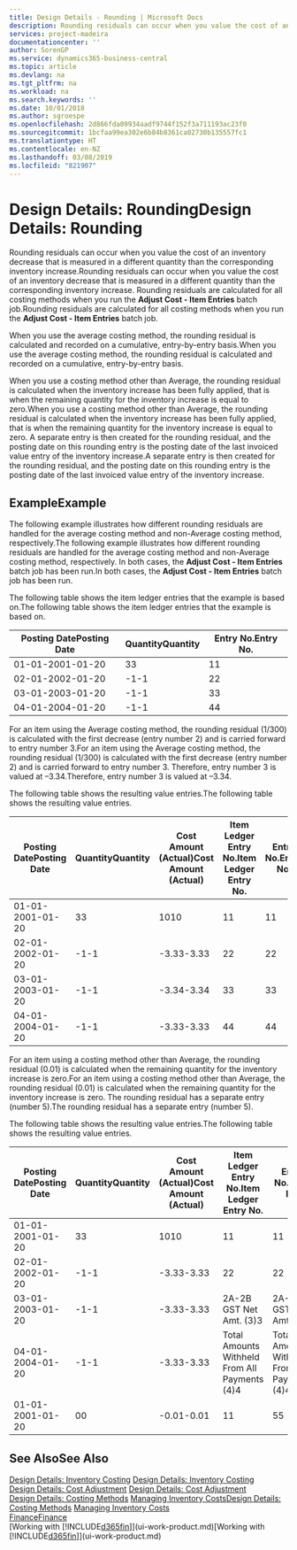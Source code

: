 ```yaml
---
title: Design Details - Rounding | Microsoft Docs
description: Rounding residuals can occur when you value the cost of an inventory decrease that is measured in a different quantity than the corresponding inventory increase. Rounding residuals are calculated for all costing methods when you run the **Adjust Cost - Item Entries** batch job.
services: project-madeira
documentationcenter: ''
author: SorenGP
ms.service: dynamics365-business-central
ms.topic: article
ms.devlang: na
ms.tgt_pltfrm: na
ms.workload: na
ms.search.keywords: ''
ms.date: 10/01/2018
ms.author: sgroespe
ms.openlocfilehash: 2d866fda09934aadf9744f152f3a711193ac23f0
ms.sourcegitcommit: 1bcfaa99ea302e6b84b8361ca02730b135557fc1
ms.translationtype: HT
ms.contentlocale: en-NZ
ms.lasthandoff: 03/08/2019
ms.locfileid: "821907"
---
```

# <a name="design-details-rounding"></a><span data-ttu-id="3b559-104">Design Details: Rounding</span><span class="sxs-lookup"><span data-stu-id="3b559-104">Design Details: Rounding</span></span>
<span data-ttu-id="3b559-105">Rounding residuals can occur when you value the cost of an inventory decrease that is measured in a different quantity than the corresponding inventory increase.</span><span class="sxs-lookup"><span data-stu-id="3b559-105">Rounding residuals can occur when you value the cost of an inventory decrease that is measured in a different quantity than the corresponding inventory increase.</span></span> <span data-ttu-id="3b559-106">Rounding residuals are calculated for all costing methods when you run the **Adjust Cost - Item Entries** batch job.</span><span class="sxs-lookup"><span data-stu-id="3b559-106">Rounding residuals are calculated for all costing methods when you run the **Adjust Cost - Item Entries** batch job.</span></span>  

 <span data-ttu-id="3b559-107">When you use the average costing method, the rounding residual is calculated and recorded on a cumulative, entry-by-entry basis.</span><span class="sxs-lookup"><span data-stu-id="3b559-107">When you use the average costing method, the rounding residual is calculated and recorded on a cumulative, entry-by-entry basis.</span></span>  

 <span data-ttu-id="3b559-108">When you use a costing method other than Average, the rounding residual is calculated when the inventory increase has been fully applied, that is when the remaining quantity for the inventory increase is equal to zero.</span><span class="sxs-lookup"><span data-stu-id="3b559-108">When you use a costing method other than Average, the rounding residual is calculated when the inventory increase has been fully applied, that is when the remaining quantity for the inventory increase is equal to zero.</span></span> <span data-ttu-id="3b559-109">A separate entry is then created for the rounding residual, and the posting date on this rounding entry is the posting date of the last invoiced value entry of the inventory increase.</span><span class="sxs-lookup"><span data-stu-id="3b559-109">A separate entry is then created for the rounding residual, and the posting date on this rounding entry is the posting date of the last invoiced value entry of the inventory increase.</span></span>  

## <a name="example"></a><span data-ttu-id="3b559-110">Example</span><span class="sxs-lookup"><span data-stu-id="3b559-110">Example</span></span>  
 <span data-ttu-id="3b559-111">The following example illustrates how different rounding residuals are handled for the average costing method and non-Average costing method, respectively.</span><span class="sxs-lookup"><span data-stu-id="3b559-111">The following example illustrates how different rounding residuals are handled for the average costing method and non-Average costing method, respectively.</span></span> <span data-ttu-id="3b559-112">In both cases, the **Adjust Cost - Item Entries** batch job has been run.</span><span class="sxs-lookup"><span data-stu-id="3b559-112">In both cases, the **Adjust Cost - Item Entries** batch job has been run.</span></span>  

 <span data-ttu-id="3b559-113">The following table shows the item ledger entries that the example is based on.</span><span class="sxs-lookup"><span data-stu-id="3b559-113">The following table shows the item ledger entries that the example is based on.</span></span>  

|<span data-ttu-id="3b559-114">Posting Date</span><span class="sxs-lookup"><span data-stu-id="3b559-114">Posting Date</span></span>|<span data-ttu-id="3b559-115">Quantity</span><span class="sxs-lookup"><span data-stu-id="3b559-115">Quantity</span></span>|<span data-ttu-id="3b559-116">Entry No.</span><span class="sxs-lookup"><span data-stu-id="3b559-116">Entry No.</span></span>|  
|------------------|--------------|---------------|  
|<span data-ttu-id="3b559-117">01-01-20</span><span class="sxs-lookup"><span data-stu-id="3b559-117">01-01-20</span></span>|<span data-ttu-id="3b559-118">3</span><span class="sxs-lookup"><span data-stu-id="3b559-118">3</span></span>|<span data-ttu-id="3b559-119">1</span><span class="sxs-lookup"><span data-stu-id="3b559-119">1</span></span>|  
|<span data-ttu-id="3b559-120">02-01-20</span><span class="sxs-lookup"><span data-stu-id="3b559-120">02-01-20</span></span>|<span data-ttu-id="3b559-121">-1</span><span class="sxs-lookup"><span data-stu-id="3b559-121">-1</span></span>|<span data-ttu-id="3b559-122">2</span><span class="sxs-lookup"><span data-stu-id="3b559-122">2</span></span>|  
|<span data-ttu-id="3b559-123">03-01-20</span><span class="sxs-lookup"><span data-stu-id="3b559-123">03-01-20</span></span>|<span data-ttu-id="3b559-124">-1</span><span class="sxs-lookup"><span data-stu-id="3b559-124">-1</span></span>|<span data-ttu-id="3b559-125">3</span><span class="sxs-lookup"><span data-stu-id="3b559-125">3</span></span>|  
|<span data-ttu-id="3b559-126">04-01-20</span><span class="sxs-lookup"><span data-stu-id="3b559-126">04-01-20</span></span>|<span data-ttu-id="3b559-127">-1</span><span class="sxs-lookup"><span data-stu-id="3b559-127">-1</span></span>|<span data-ttu-id="3b559-128">4</span><span class="sxs-lookup"><span data-stu-id="3b559-128">4</span></span>|  

 <span data-ttu-id="3b559-129">For an item using the Average costing method, the rounding residual (1/300) is calculated with the first decrease (entry number 2) and is carried forward to entry number 3.</span><span class="sxs-lookup"><span data-stu-id="3b559-129">For an item using the Average costing method, the rounding residual (1/300) is calculated with the first decrease (entry number 2) and is carried forward to entry number 3.</span></span> <span data-ttu-id="3b559-130">Therefore, entry number 3 is valued at –3.34.</span><span class="sxs-lookup"><span data-stu-id="3b559-130">Therefore, entry number 3 is valued at –3.34.</span></span>  

 <span data-ttu-id="3b559-131">The following table shows the resulting value entries.</span><span class="sxs-lookup"><span data-stu-id="3b559-131">The following table shows the resulting value entries.</span></span>  

|<span data-ttu-id="3b559-132">Posting Date</span><span class="sxs-lookup"><span data-stu-id="3b559-132">Posting Date</span></span>|<span data-ttu-id="3b559-133">Quantity</span><span class="sxs-lookup"><span data-stu-id="3b559-133">Quantity</span></span>|<span data-ttu-id="3b559-134">Cost Amount (Actual)</span><span class="sxs-lookup"><span data-stu-id="3b559-134">Cost Amount (Actual)</span></span>|<span data-ttu-id="3b559-135">Item Ledger Entry No.</span><span class="sxs-lookup"><span data-stu-id="3b559-135">Item Ledger Entry No.</span></span>|<span data-ttu-id="3b559-136">Entry No.</span><span class="sxs-lookup"><span data-stu-id="3b559-136">Entry No.</span></span>|  
|------------------|--------------|----------------------------|---------------------------|---------------|  
|<span data-ttu-id="3b559-137">01-01-20</span><span class="sxs-lookup"><span data-stu-id="3b559-137">01-01-20</span></span>|<span data-ttu-id="3b559-138">3</span><span class="sxs-lookup"><span data-stu-id="3b559-138">3</span></span>|<span data-ttu-id="3b559-139">10</span><span class="sxs-lookup"><span data-stu-id="3b559-139">10</span></span>|<span data-ttu-id="3b559-140">1</span><span class="sxs-lookup"><span data-stu-id="3b559-140">1</span></span>|<span data-ttu-id="3b559-141">1</span><span class="sxs-lookup"><span data-stu-id="3b559-141">1</span></span>|  
|<span data-ttu-id="3b559-142">02-01-20</span><span class="sxs-lookup"><span data-stu-id="3b559-142">02-01-20</span></span>|<span data-ttu-id="3b559-143">-1</span><span class="sxs-lookup"><span data-stu-id="3b559-143">-1</span></span>|<span data-ttu-id="3b559-144">-3.33</span><span class="sxs-lookup"><span data-stu-id="3b559-144">-3.33</span></span>|<span data-ttu-id="3b559-145">2</span><span class="sxs-lookup"><span data-stu-id="3b559-145">2</span></span>|<span data-ttu-id="3b559-146">2</span><span class="sxs-lookup"><span data-stu-id="3b559-146">2</span></span>|  
|<span data-ttu-id="3b559-147">03-01-20</span><span class="sxs-lookup"><span data-stu-id="3b559-147">03-01-20</span></span>|<span data-ttu-id="3b559-148">-1</span><span class="sxs-lookup"><span data-stu-id="3b559-148">-1</span></span>|<span data-ttu-id="3b559-149">-3.34</span><span class="sxs-lookup"><span data-stu-id="3b559-149">-3.34</span></span>|<span data-ttu-id="3b559-150">3</span><span class="sxs-lookup"><span data-stu-id="3b559-150">3</span></span>|<span data-ttu-id="3b559-151">3</span><span class="sxs-lookup"><span data-stu-id="3b559-151">3</span></span>|  
|<span data-ttu-id="3b559-152">04-01-20</span><span class="sxs-lookup"><span data-stu-id="3b559-152">04-01-20</span></span>|<span data-ttu-id="3b559-153">-1</span><span class="sxs-lookup"><span data-stu-id="3b559-153">-1</span></span>|<span data-ttu-id="3b559-154">-3.33</span><span class="sxs-lookup"><span data-stu-id="3b559-154">-3.33</span></span>|<span data-ttu-id="3b559-155">4</span><span class="sxs-lookup"><span data-stu-id="3b559-155">4</span></span>|<span data-ttu-id="3b559-156">4</span><span class="sxs-lookup"><span data-stu-id="3b559-156">4</span></span>|  

 <span data-ttu-id="3b559-157">For an item using a costing method other than Average, the rounding residual (0.01) is calculated when the remaining quantity for the inventory increase is zero.</span><span class="sxs-lookup"><span data-stu-id="3b559-157">For an item using a costing method other than Average, the rounding residual (0.01) is calculated when the remaining quantity for the inventory increase is zero.</span></span> <span data-ttu-id="3b559-158">The rounding residual has a separate entry (number 5).</span><span class="sxs-lookup"><span data-stu-id="3b559-158">The rounding residual has a separate entry (number 5).</span></span>  

 <span data-ttu-id="3b559-159">The following table shows the resulting value entries.</span><span class="sxs-lookup"><span data-stu-id="3b559-159">The following table shows the resulting value entries.</span></span>  

|<span data-ttu-id="3b559-160">Posting Date</span><span class="sxs-lookup"><span data-stu-id="3b559-160">Posting Date</span></span>|<span data-ttu-id="3b559-161">Quantity</span><span class="sxs-lookup"><span data-stu-id="3b559-161">Quantity</span></span>|<span data-ttu-id="3b559-162">Cost Amount (Actual)</span><span class="sxs-lookup"><span data-stu-id="3b559-162">Cost Amount (Actual)</span></span>|<span data-ttu-id="3b559-163">Item Ledger Entry No.</span><span class="sxs-lookup"><span data-stu-id="3b559-163">Item Ledger Entry No.</span></span>|<span data-ttu-id="3b559-164">Entry No.</span><span class="sxs-lookup"><span data-stu-id="3b559-164">Entry No.</span></span>|  
|------------------|--------------|----------------------------|---------------------------|---------------|  
|<span data-ttu-id="3b559-165">01-01-20</span><span class="sxs-lookup"><span data-stu-id="3b559-165">01-01-20</span></span>|<span data-ttu-id="3b559-166">3</span><span class="sxs-lookup"><span data-stu-id="3b559-166">3</span></span>|<span data-ttu-id="3b559-167">10</span><span class="sxs-lookup"><span data-stu-id="3b559-167">10</span></span>|<span data-ttu-id="3b559-168">1</span><span class="sxs-lookup"><span data-stu-id="3b559-168">1</span></span>|<span data-ttu-id="3b559-169">1</span><span class="sxs-lookup"><span data-stu-id="3b559-169">1</span></span>|  
|<span data-ttu-id="3b559-170">02-01-20</span><span class="sxs-lookup"><span data-stu-id="3b559-170">02-01-20</span></span>|<span data-ttu-id="3b559-171">-1</span><span class="sxs-lookup"><span data-stu-id="3b559-171">-1</span></span>|<span data-ttu-id="3b559-172">-3.33</span><span class="sxs-lookup"><span data-stu-id="3b559-172">-3.33</span></span>|<span data-ttu-id="3b559-173">2</span><span class="sxs-lookup"><span data-stu-id="3b559-173">2</span></span>|<span data-ttu-id="3b559-174">2</span><span class="sxs-lookup"><span data-stu-id="3b559-174">2</span></span>|  
|<span data-ttu-id="3b559-175">03-01-20</span><span class="sxs-lookup"><span data-stu-id="3b559-175">03-01-20</span></span>|<span data-ttu-id="3b559-176">-1</span><span class="sxs-lookup"><span data-stu-id="3b559-176">-1</span></span>|<span data-ttu-id="3b559-177">-3.33</span><span class="sxs-lookup"><span data-stu-id="3b559-177">-3.33</span></span>|<span data-ttu-id="3b559-178">2A-2B GST Net Amt. (3)</span><span class="sxs-lookup"><span data-stu-id="3b559-178">3</span></span>|<span data-ttu-id="3b559-179">2A-2B GST Net Amt. (3)</span><span class="sxs-lookup"><span data-stu-id="3b559-179">3</span></span>|  
|<span data-ttu-id="3b559-180">04-01-20</span><span class="sxs-lookup"><span data-stu-id="3b559-180">04-01-20</span></span>|<span data-ttu-id="3b559-181">-1</span><span class="sxs-lookup"><span data-stu-id="3b559-181">-1</span></span>|<span data-ttu-id="3b559-182">-3.33</span><span class="sxs-lookup"><span data-stu-id="3b559-182">-3.33</span></span>|<span data-ttu-id="3b559-183">Total Amounts Withheld From All Payments (4)</span><span class="sxs-lookup"><span data-stu-id="3b559-183">4</span></span>|<span data-ttu-id="3b559-184">Total Amounts Withheld From All Payments (4)</span><span class="sxs-lookup"><span data-stu-id="3b559-184">4</span></span>|  
|<span data-ttu-id="3b559-185">01-01-20</span><span class="sxs-lookup"><span data-stu-id="3b559-185">01-01-20</span></span>|<span data-ttu-id="3b559-186">0</span><span class="sxs-lookup"><span data-stu-id="3b559-186">0</span></span>|<span data-ttu-id="3b559-187">-0.01</span><span class="sxs-lookup"><span data-stu-id="3b559-187">-0.01</span></span>|<span data-ttu-id="3b559-188">1</span><span class="sxs-lookup"><span data-stu-id="3b559-188">1</span></span>|<span data-ttu-id="3b559-189">5</span><span class="sxs-lookup"><span data-stu-id="3b559-189">5</span></span>|  

## <a name="see-also"></a><span data-ttu-id="3b559-190">See Also</span><span class="sxs-lookup"><span data-stu-id="3b559-190">See Also</span></span>  
 <span data-ttu-id="3b559-191">[Design Details: Inventory Costing](design-details-inventory-costing.md) </span><span class="sxs-lookup"><span data-stu-id="3b559-191">[Design Details: Inventory Costing](design-details-inventory-costing.md) </span></span>  
 <span data-ttu-id="3b559-192">[Design Details: Cost Adjustment](design-details-cost-adjustment.md) </span><span class="sxs-lookup"><span data-stu-id="3b559-192">[Design Details: Cost Adjustment](design-details-cost-adjustment.md) </span></span>  
 <span data-ttu-id="3b559-193">[Design Details: Costing Methods](design-details-costing-methods.md) [Managing Inventory Costs](finance-manage-inventory-costs.md)</span><span class="sxs-lookup"><span data-stu-id="3b559-193">[Design Details: Costing Methods](design-details-costing-methods.md) [Managing Inventory Costs](finance-manage-inventory-costs.md)</span></span>  
 [<span data-ttu-id="3b559-194">Finance</span><span class="sxs-lookup"><span data-stu-id="3b559-194">Finance</span></span>](finance.md)  
 <span data-ttu-id="3b559-195">[Working with [!INCLUDE[d365fin](includes/d365fin_md.md)]](ui-work-product.md)</span><span class="sxs-lookup"><span data-stu-id="3b559-195">[Working with [!INCLUDE[d365fin](includes/d365fin_md.md)]](ui-work-product.md)</span></span>
